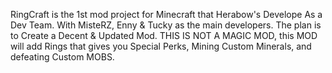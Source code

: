RingCraft is the 1st mod project for Minecraft that Herabow's Develope As a Dev Team. With MisteRZ, Enny & Tucky as the main developers. The plan is to Create a Decent & Updated Mod. THIS IS NOT A MAGIC MOD, this MOD will add Rings that gives you Special 
Perks, Mining Custom Minerals, and defeating Custom MOBS.
